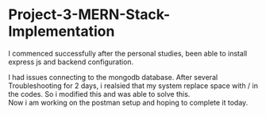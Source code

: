 # Project-3-MERN-Stack-Implementation
I commenced successfully after the personal studies, been able to install express js and backend configuration. 

I had issues connecting to the mongodb database. After several Troubleshooting for 2 days, i realsied that my system replace space with / in the codes. So i modified this and was able to solve this.  
Now i am working on the postman setup and hoping to complete it today.